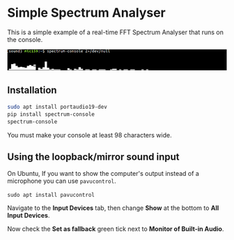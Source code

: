 # Simple Spectrum Analyser

This is a simple example of a real-time FFT Spectrum Analyser
that runs on the console.

![screenshot](./example.gif)

## Installation

```bash
sudo apt install portaudio19-dev
pip install spectrum-console
spectrum-console
```

You must make your console at least 98 characters wide.

## Using the loopback/mirror sound input

On Ubuntu, If you want to show the computer's output instead of
a microphone you can use `pavucontrol`.

`sudo apt install pavucontrol`

Navigate to the **Input Devices** tab, then change **Show** at
the bottom to **All Input Devices**.

Now check the **Set as fallback** green tick next to
**Monitor of Built-in Audio**.
